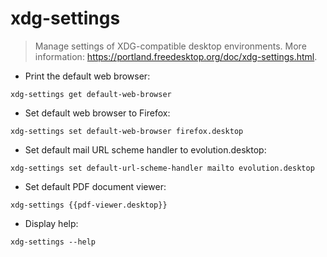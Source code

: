 # xdg-settings

> Manage settings of XDG-compatible desktop environments.
> More information: <https://portland.freedesktop.org/doc/xdg-settings.html>.

- Print the default web browser:

`xdg-settings get default-web-browser`

- Set default web browser to Firefox:

`xdg-settings set default-web-browser firefox.desktop`

- Set default mail URL scheme handler to evolution.desktop:

`xdg-settings set default-url-scheme-handler mailto evolution.desktop`

- Set default PDF document viewer:

`xdg-settings {{pdf-viewer.desktop}}`

- Display help:

`xdg-settings --help`
